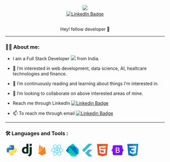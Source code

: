 <div id="header" align="center">
  <img src="https://media.giphy.com/media/dMLmQfCO7lCA2gX3tw/giphy.gif" width="100"/>
  <div id="badges">
    <a href="https://www.linkedin.com/in/randheer-kumar-gautam-804908120/">
      <img src="https://img.shields.io/badge/LinkedIn-blue?style=for-the-badge&logo=linkedin&logoColor=white" alt="LinkedIn Badge"/>
    </a>
  </div>
  <img src="https://komarev.com/ghpvc/?username=Krandheer&style=flat-square&color=blue" alt=""/>
  <p>Hey! fellow developer  👋  </p>
</div>

---

### :man_technologist: About me:
- I am a Full Stack Developer <img src="https://media.giphy.com/media/WUlplcMpOCEmTGBtBW/giphy.gif" width="30"> from India.

- 👀 I’m interested in web development, data science, AI, healtcare technologies and finance. 
- 🌱 I’m continuously reading and learning about things I'm interested in.
- 💞️ I’m looking to collaborate on above interested areas of mine. 
- Reach me through LinkedIn [![Linkedin Badge](https://img.shields.io/badge/-linkedIn-blue?style=flat&logo=Linkedin&logoColor=white)](https://www.linkedin.com/in/randheer-kumar-gautam-804908120/)
- 📫 To reach me through email [![Linkedin Badge](https://img.shields.io/badge/-gmail-blue?style=flat&logo=Gmail&logoColor=white)](randheer.dakshana15@gmail.com)

---

### :hammer_and_wrench: Languages and Tools :
<div>
  
  <img src="https://github.com/devicons/devicon/blob/master/icons/python/python-original.svg" title="Python" alt="Python" width="40" height="40"/>&nbsp;
  <img src="https://github.com/devicons/devicon/blob/master/icons/django/django-plain.svg" title="django" alt="django" width="40" height="40"/>&nbsp;
  <img src="https://github.com/devicons/devicon/blob/master/icons/firebase/firebase-plain.svg" title="firebase" alt="firebase" width="40" height="40"/>&nbsp;
  <img src="https://github.com/devicons/devicon/blob/master/icons/react/react-original.svg" title="React" alt="React" width="40" height="40"/>&nbsp;
  <img src="https://github.com/devicons/devicon/blob/master/icons/dart/dart-original.svg" title="dart" alt="dart" width="40" height="40"/>&nbsp;
  <img src="https://github.com/devicons/devicon/blob/master/icons/flutter/flutter-plain.svg" title="flutter" alt="flutter" width="40" height="40"/>&nbsp;
  <img src="https://github.com/devicons/devicon/blob/master/icons/html5/html5-original.svg" title="html5" alt="html5" width="40" height="40"/>&nbsp;
  <img src="https://github.com/devicons/devicon/blob/master/icons/bootstrap/bootstrap-original.svg" title="Bootstrap" alt="Bootstrap" width="40" height="40"/>&nbsp;
  <img src="https://github.com/devicons/devicon/blob/master/icons/css3/css3-original.svg" title="CSS3" alt="CSS3" width="40" height="40"/>&nbsp;
 </div>
<!-- # [![Randheer GitHub stats](https://github-readme-stats.vercel.app/api?username=Krandheer&count_private=true&show_icons=true&theme=dark)](https://github.com/Krandheer/github-readme-stats)
# [![Top Langs](https://github-readme-stats.vercel.app/api/top-langs/?username=Krandheer&count_private=true&langs_count=10&layout=compact)](https://github.com/Krandheer/github-readme-stats) -->
<!-- # [![willianrod's wakatime stats](https://github-readme-stats.vercel.app/api/wakatime?username=Krandheer)](https://github.com/Krandheer/github-readme-stats) -->
<!---
Krandheer/Krandheer is a ✨ special ✨ repository because its `README.md` (this file) appears on your GitHub profile.
You can click the Preview link to take a look at your changes.
--->
